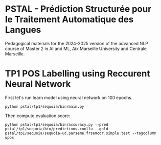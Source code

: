 # PSTAL - Prédiction Structurée pour le Traitement Automatique des Langues

Pedagogical materials for the 2024-2025 version of the advanced NLP course
of Master 2 in AI and ML, Aix Marseille University and Centrale Marseille.

# TP1 POS Labelling using Reccurent Neural Network
First let's run learn model using neural network on 100 epochs.
```shell
python pstal/tp1/sequoia/bin/main.py
```

Then compute evaluation score:
```shell
python pstal/tp1/sequoia/bin/accuracy.py --pred pstal/tp1/sequoia/bin/predictions.conllu --gold pstal/tp1/sequoia/sequoia-ud.parseme.frsemcor.simple.test --tagcolumn upos
```



